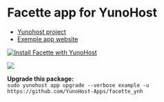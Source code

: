# Facette app for YunoHost

- [Yunohost project](https://yunohost.org)
- [Exemple app website](https://example.com)

[![Install Facette with YunoHost](https://install-app.yunohost.org/install-with-yunohost.png)](https://install-app.yunohost.org/?app=facette)

![](https://camo.githubusercontent.com/61b8691be6738cbb8f74636fdfdadea50a4a9741/68747470733a2f2f666163657474652e696f2f6173736574732f696d616765732f7373686f742d76696577312e706e67)




**Upgrade this package:**  
`sudo yunohost app upgrade --verbose example -u https://github.com/YunoHost-Apps/facette_ynh`



